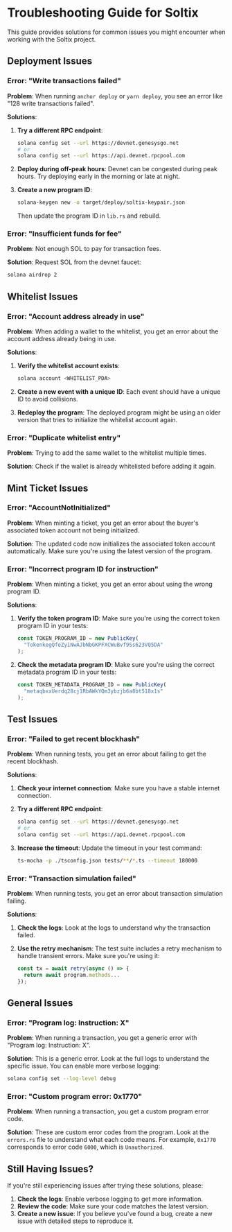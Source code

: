 # Troubleshooting Guide for Soltix

This guide provides solutions for common issues you might encounter when working with the Soltix project.

## Deployment Issues

### Error: "Write transactions failed"

**Problem**: When running `anchor deploy` or `yarn deploy`, you see an error like "128 write transactions failed".

**Solutions**:

1. **Try a different RPC endpoint**:

   ```bash
   solana config set --url https://devnet.genesysgo.net
   # or
   solana config set --url https://api.devnet.rpcpool.com
   ```

2. **Deploy during off-peak hours**:
   Devnet can be congested during peak hours. Try deploying early in the morning or late at night.

3. **Create a new program ID**:
   ```bash
   solana-keygen new -o target/deploy/soltix-keypair.json
   ```
   Then update the program ID in `lib.rs` and rebuild.

### Error: "Insufficient funds for fee"

**Problem**: Not enough SOL to pay for transaction fees.

**Solution**: Request SOL from the devnet faucet:

```bash
solana airdrop 2
```

## Whitelist Issues

### Error: "Account address already in use"

**Problem**: When adding a wallet to the whitelist, you get an error about the account address already being in use.

**Solutions**:

1. **Verify the whitelist account exists**:

   ```bash
   solana account <WHITELIST_PDA>
   ```

2. **Create a new event with a unique ID**:
   Each event should have a unique ID to avoid collisions.

3. **Redeploy the program**:
   The deployed program might be using an older version that tries to initialize the whitelist account again.

### Error: "Duplicate whitelist entry"

**Problem**: Trying to add the same wallet to the whitelist multiple times.

**Solution**: Check if the wallet is already whitelisted before adding it again.

## Mint Ticket Issues

### Error: "AccountNotInitialized"

**Problem**: When minting a ticket, you get an error about the buyer's associated token account not being initialized.

**Solution**: The updated code now initializes the associated token account automatically. Make sure you're using the latest version of the program.

### Error: "Incorrect program ID for instruction"

**Problem**: When minting a ticket, you get an error about using the wrong program ID.

**Solutions**:

1. **Verify the token program ID**:
   Make sure you're using the correct token program ID in your tests:

   ```typescript
   const TOKEN_PROGRAM_ID = new PublicKey(
     "TokenkegQfeZyiNwAJbNbGKPFXCWuBvf9Ss623VQ5DA"
   );
   ```

2. **Check the metadata program ID**:
   Make sure you're using the correct metadata program ID in your tests:
   ```typescript
   const TOKEN_METADATA_PROGRAM_ID = new PublicKey(
     "metaqbxxUerdq28cj1RbAWkYQm3ybzjb6a8bt518x1s"
   );
   ```

## Test Issues

### Error: "Failed to get recent blockhash"

**Problem**: When running tests, you get an error about failing to get the recent blockhash.

**Solutions**:

1. **Check your internet connection**:
   Make sure you have a stable internet connection.

2. **Try a different RPC endpoint**:

   ```bash
   solana config set --url https://devnet.genesysgo.net
   # or
   solana config set --url https://api.devnet.rpcpool.com
   ```

3. **Increase the timeout**:
   Update the timeout in your test command:
   ```bash
   ts-mocha -p ./tsconfig.json tests/**/*.ts --timeout 180000
   ```

### Error: "Transaction simulation failed"

**Problem**: When running tests, you get an error about transaction simulation failing.

**Solutions**:

1. **Check the logs**:
   Look at the logs to understand why the transaction failed.

2. **Use the retry mechanism**:
   The test suite includes a retry mechanism to handle transient errors. Make sure you're using it:
   ```typescript
   const tx = await retry(async () => {
     return await program.methods...
   });
   ```

## General Issues

### Error: "Program log: Instruction: X"

**Problem**: When running a transaction, you get a generic error with "Program log: Instruction: X".

**Solution**: This is a generic error. Look at the full logs to understand the specific issue. You can enable more verbose logging:

```bash
solana config set --log-level debug
```

### Error: "Custom program error: 0x1770"

**Problem**: When running a transaction, you get a custom program error code.

**Solution**: These are custom error codes from the program. Look at the `errors.rs` file to understand what each code means. For example, `0x1770` corresponds to error code `6000`, which is `Unauthorized`.

## Still Having Issues?

If you're still experiencing issues after trying these solutions, please:

1. **Check the logs**: Enable verbose logging to get more information.
2. **Review the code**: Make sure your code matches the latest version.
3. **Create a new issue**: If you believe you've found a bug, create a new issue with detailed steps to reproduce it.
